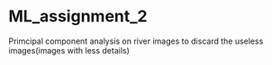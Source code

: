 # ML_assignment_2
Primcipal component analysis on river images to discard the useless images(images with less details)
